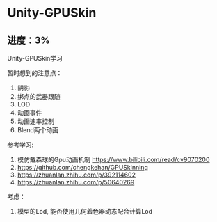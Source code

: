# Unity-GPUSkin

## 进度：3%

Unity-GPUSkin学习

暂时想到的注意点：
1. 阴影
2. 绑点的武器跟随
3. LOD
4. 动画事件
5. 动画速率控制
6. Blend两个动画

参考学习:
1. 模仿戴森球的Gpu动画机制 https://www.bilibili.com/read/cv9070200
2. https://github.com/chengkehan/GPUSkinning
3. https://zhuanlan.zhihu.com/p/392114602
4. https://zhuanlan.zhihu.com/p/50640269

考虑：
1. 模型的Lod, 能否使用几何着色器动态配合计算Lod
